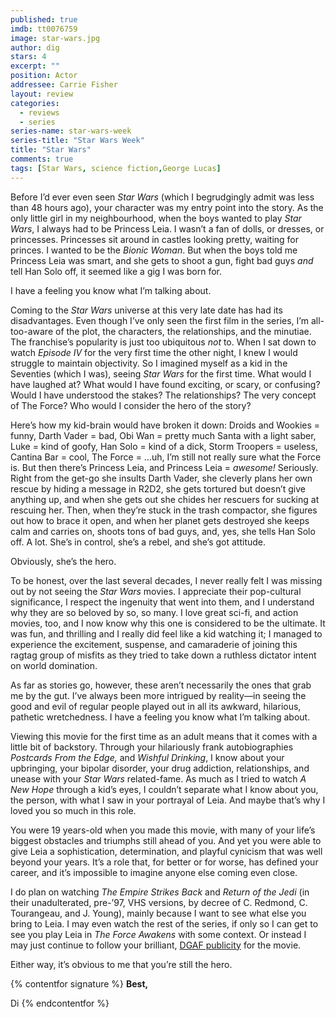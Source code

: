 ```yaml
---
published: true
imdb: tt0076759
image: star-wars.jpg
author: dig
stars: 4
excerpt: ""
position: Actor
addressee: Carrie Fisher
layout: review
categories: 
  - reviews
  - series
series-name: star-wars-week
series-title: "Star Wars Week"
title: "Star Wars"
comments: true
tags: [Star Wars, science fiction,George Lucas]
---
```

Before I’d ever even seen _Star Wars_ (which I begrudgingly admit was less than 48 hours ago), your character was my entry point into the story. As the only little girl in my neighbourhood, when the boys wanted to play _Star Wars_, I always had to be Princess Leia. I wasn’t a fan of dolls, or dresses, or princesses. Princesses sit around in castles looking pretty, waiting for princes. I wanted to be the _Bionic Woman_. But when the boys told me Princess Leia was smart, and she gets to shoot a gun, fight bad guys _and_ tell Han Solo off, it seemed like a gig I was born for.

I have a feeling you know what I’m talking about.

Coming to the _Star Wars_ universe at this very late date has had its disadvantages. Even though I’ve only seen the first film in the series, I’m all-too-aware of the plot, the characters, the relationships, and the minutiae. The franchise’s popularity is just too ubiquitous _not_ to. When I sat down to watch _Episode IV_ for the very first time the other night, I knew I would struggle to maintain objectivity. So I imagined myself as a kid in the Seventies (which I was), seeing _Star Wars_ for the first time. What would I have laughed at? What would I have found exciting, or scary, or confusing? Would I have understood the stakes? The relationships? The very concept of The Force? Who would I consider the hero of the story? 

Here’s how my kid-brain would have broken it down: Droids and Wookies = funny, Darth Vader = bad, Obi Wan = pretty much Santa with a light saber, Luke = kind of goofy, Han Solo = kind of a dick, Storm Troopers = useless,  Cantina Bar =  cool, The Force = …uh, I’m still not really sure what the Force is. But then there’s Princess Leia, and Princess Leia = _awesome!_ Seriously. Right from the get-go she insults Darth Vader, she cleverly plans her own rescue by hiding a message in R2D2, she gets tortured but doesn’t give anything up, and when she gets out she chides her rescuers for sucking at rescuing her. Then, when they’re stuck in the trash compactor, she figures out how to brace it open, and when her planet gets destroyed she keeps calm and carries on, shoots tons of bad guys, and, yes, she tells Han Solo off. A lot. She’s in control, she’s a rebel, and she’s got attitude. 

Obviously, she’s the hero. 

To be honest, over the last several decades, I never really felt I was missing out by not seeing the _Star Wars_ movies. I appreciate their pop-cultural significance, I respect the ingenuity that went into them, and I understand why they are so beloved by so, so many. I love great sci-fi, and action movies, too, and I now know why this one is considered to be the ultimate. It was fun, and thrilling and I really did feel like a kid watching it; I managed to experience the excitement, suspense, and camaraderie of joining this ragtag group of misfits as they tried to take down a ruthless dictator intent on world domination. 

As far as stories go, however, these aren’t necessarily the ones that grab me by the gut. I’ve always been more intrigued by reality—in seeing the good and evil of regular people played out in all its awkward, hilarious, pathetic wretchedness.
I have a feeling you know what I’m talking about.


Viewing this movie for the first time as an adult means that it comes with a little bit of backstory. Through your hilariously frank autobiographies _Postcards_ _From_ _the Edge,_ and _Wishful Drinking_, I know about your upbringing, your bipolar disorder, your drug addiction, relationships, and unease with your _Star Wars_ related-fame. As much as I tried to watch _A New Hope_ through a kid’s eyes, I couldn’t separate what I know about you, the person, with what I saw in your portrayal of Leia. And maybe that’s why I loved you so much in this role. 

You were 19 years-old when you made this movie, with many of your life’s biggest obstacles and triumphs still ahead of you. And yet you were able to give Leia a sophistication, determination, and playful cynicism that was well beyond your years. It’s a role that, for better or for worse, has defined your career, and it’s impossible to imagine anyone else coming even close. 

I do plan on watching _The Empire Strikes Back_ and _Return of the Jedi_ (in their unadulterated, pre-’97, VHS versions, by decree of C. Redmond,  C. Tourangeau, and J. Young), mainly because I want to see what else you bring to Leia. I may even watch the rest of the series, if only so I can get to see you play Leia in _The Force Awakens_ with some context. Or instead I may just continue to follow your brilliant, [DGAF publicity](http://time.com/4137685/carrie-fisher-star-wars-the-force-awakens-good-morning-america-interview/) for the movie. 

Either way, it’s obvious to me that you’re still the hero.

{% contentfor signature %}
**Best,**

Di
{% endcontentfor %}